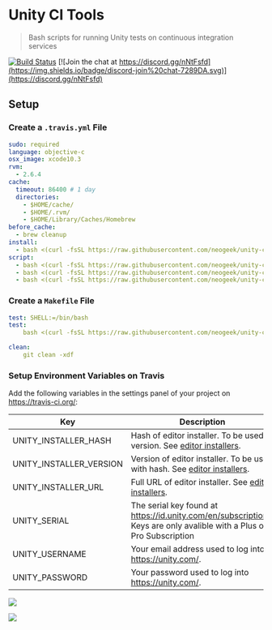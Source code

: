 # Unity CI Tools

> Bash scripts for running Unity tests on continuous integration services

[![Build Status](https://travis-ci.org/neogeek/unity-ci-tools.svg?branch=master)](https://travis-ci.org/neogeek/unity-ci-tools)
[![Join the chat at https://discord.gg/nNtFsfd](https://img.shields.io/badge/discord-join%20chat-7289DA.svg)](https://discord.gg/nNtFsfd)

## Setup

### Create a `.travis.yml` File

```yaml
sudo: required
language: objective-c
osx_image: xcode10.3
rvm:
  - 2.6.4
cache:
  timeout: 86400 # 1 day
  directories:
    - $HOME/cache/
    - $HOME/.rvm/
    - $HOME/Library/Caches/Homebrew
before_cache:
  - brew cleanup
install:
  - bash <(curl -fsSL https://raw.githubusercontent.com/neogeek/unity-ci-tools/master/bin/install.sh)
script:
  - bash <(curl -fsSL https://raw.githubusercontent.com/neogeek/unity-ci-tools/master/bin/auth.sh)
  - bash <(curl -fsSL https://raw.githubusercontent.com/neogeek/unity-ci-tools/master/bin/test.sh)
  - bash <(curl -fsSL https://raw.githubusercontent.com/neogeek/unity-ci-tools/master/bin/deauth.sh)
```

### Create a `Makefile` File

```yaml
test: SHELL:=/bin/bash
test:
	bash <(curl -fsSL https://raw.githubusercontent.com/neogeek/unity-ci-tools/master/bin/test.sh)

clean:
	git clean -xdf
```

### Setup Environment Variables on Travis

Add the following variables in the settings panel of your project on <https://travis-ci.org/>:

| Key                     | Description                                                                                                                                               | Required |
| ----------------------- | --------------------------------------------------------------------------------------------------------------------------------------------------------- | -------- |
| UNITY_INSTALLER_HASH    | Hash of editor installer. To be used to version. See [editor installers](https://github.com/neogeek/get-unity/blob/master/data/editor-installers.json).   | No       |
| UNITY_INSTALLER_VERSION | Version of editor installer. To be used with hash. See [editor installers](https://github.com/neogeek/get-unity/blob/master/data/editor-installers.json). | No       |
| UNITY_INSTALLER_URL     | Full URL of editor installer. See [editor installers](https://github.com/neogeek/get-unity/blob/master/data/editor-installers.json).                      | No       |
| UNITY_SERIAL            | The serial key found at <https://id.unity.com/en/subscriptions>. Keys are only avalible with a Plus or Pro Subscription                                   | Yes      |
| UNITY_USERNAME          | Your email address used to log into <https://unity.com/>.                                                                                                 | Yes      |
| UNITY_PASSWORD          | Your password used to log into <https://unity.com/>.                                                                                                      | Yes      |

![](screenshots/travis-env-variables-empty.png)

![](screenshots/travis-env-variables-filled-out.png)
